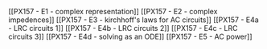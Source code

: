 [[PX157 - E1 - complex representation]]
[[PX157 - E2 - complex impedences]]
[[PX157 - E3 - kirchhoff's laws for AC circuits]]
[[PX157 - E4a - LRC circuits 1]]
[[PX157 - E4b - LRC circuits 2]]
[[PX157 - E4c - LRC circuits 3]]
[[PX157 - E4d - solving as an ODE]]
[[PX157 - E5 - AC power]]
